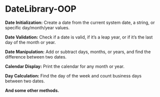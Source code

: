 # DateLibrary-OOP

**Date Initialization:** Create a date from the current system date, a string, or specific day/month/year values.

**Date Validation:** Check if a date is valid, if it’s a leap year, or if it’s the last day of the month or year.

**Date Manipulation:** Add or subtract days, months, or years, and find the difference between two dates.

**Calendar Display:** Print the calendar for any month or year.

**Day Calculation:** Find the day of the week and count business days between two dates.

**And some other methods.**
